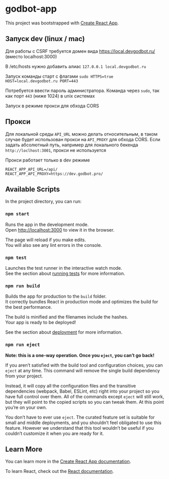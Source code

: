 # godbot-app

This project was bootstrapped with [Create React App](https://github.com/facebook/create-react-app).

## Запуск dev (linux / mac)
Для работы с CSRF требуется домен вида https://local.devgodbot.ru/ (вместо localhost:3000)

В /etc/hosts нужно добавить алиас
`127.0.0.1 local.devgodbot.ru`

Запуск команды старт с флагами `sudo HTTPS=true HOST=local.devgodbot.ru PORT=443`

Потребуется ввести пароль администратора. Команда через `sudo`, так как порт `443` (ниже 1024) в unix системах

Запуск в режиме прокси для обхода CORS

## Прокси

Для локальной среды `API_URL` можно делать относительным, в таком случае будет использован прокси на `API_PROXY` для обхода CORS. Если задать абсолютный путь, например для локального бекенда `http://loclhost:3001`, прокси не используется

Прокси работает только в dev режиме

```
REACT_APP_API_URL=/api/
REACT_APP_API_PROXY=https://dev.godbot.pro/
```

## Available Scripts

In the project directory, you can run:

### `npm start`

Runs the app in the development mode.\
Open [http://localhost:3000](http://localhost:3000) to view it in the browser.

The page will reload if you make edits.\
You will also see any lint errors in the console.

### `npm test`

Launches the test runner in the interactive watch mode.\
See the section about [running tests](https://facebook.github.io/create-react-app/docs/running-tests) for more information.

### `npm run build`

Builds the app for production to the `build` folder.\
It correctly bundles React in production mode and optimizes the build for the best performance.

The build is minified and the filenames include the hashes.\
Your app is ready to be deployed!

See the section about [deployment](https://facebook.github.io/create-react-app/docs/deployment) for more information.

### `npm run eject`

**Note: this is a one-way operation. Once you `eject`, you can’t go back!**

If you aren’t satisfied with the build tool and configuration choices, you can `eject` at any time. This command will remove the single build dependency from your project.

Instead, it will copy all the configuration files and the transitive dependencies (webpack, Babel, ESLint, etc) right into your project so you have full control over them. All of the commands except `eject` will still work, but they will point to the copied scripts so you can tweak them. At this point you’re on your own.

You don’t have to ever use `eject`. The curated feature set is suitable for small and middle deployments, and you shouldn’t feel obligated to use this feature. However we understand that this tool wouldn’t be useful if you couldn’t customize it when you are ready for it.

## Learn More

You can learn more in the [Create React App documentation](https://facebook.github.io/create-react-app/docs/getting-started).

To learn React, check out the [React documentation](https://reactjs.org/).
